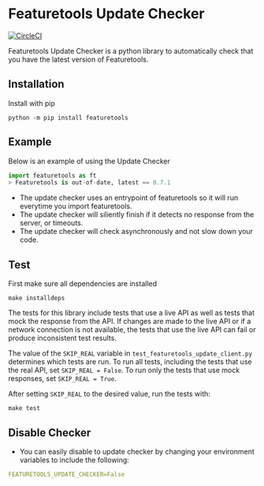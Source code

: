 # Featuretools Update Checker
[![CircleCI](https://circleci.com/gh/FeatureLabs/featuretools_update_client/tree/master.svg?style=svg&circle-token=8f6cfba4e8f07c5602f570cf894a216ab8fedaa2)](https://circleci.com/gh/FeatureLabs/featuretools_update_client/tree/master)

Featuretools Update Checker is a python library to automatically check that you have the latest version of Featuretools.
## Installation
Install with pip

	python -m pip install featuretools
 
## Example
Below is an example of using the Update Checker
```python
import featuretools as ft 
> Featuretools is out-of-date, latest == 0.7.1
```
- The update checker uses an entrypoint of featuretools so it will run everytime you import featuretools.
- The update checker will siliently finish if it detects no response from the server, or timeouts.
- The update checker will check asynchronously and not slow down your code.


## Test
First make sure all dependencies are installed
  ```shell
  make installdeps
  ```

The tests for this library include tests that use a live API as well as tests that mock the response
from the API. If changes are made to the live API or if a network connection is not available,
the tests that use the live API can fail or produce inconsistent test results.

The value of the `SKIP_REAL` variable in `test_featuretools_update_client.py`
determines which tests are run. To run all tests, including the tests that use the real API, set
`SKIP_REAL = False`. To run only the tests that use mock responses, set `SKIP_REAL = True`.

After setting `SKIP_REAL` to the desired value, run the tests with:
  ```shell
  make test
  ```

## Disable Checker
- You can easily disable to update checker by changing your environment variables to include the following:
```yaml
FEATURETOOLS_UPDATE_CHECKER=False
```
